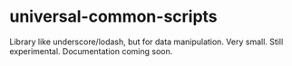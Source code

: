 # universal-common-scripts

Library like underscore/lodash, but for data manipulation. Very small. Still experimental. Documentation coming soon.
